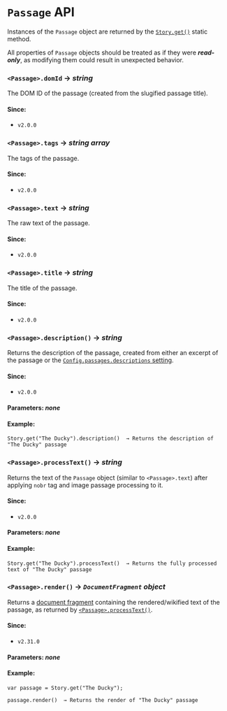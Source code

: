 <!-- ***********************************************************************************************
	Passage API
************************************************************************************************ -->
<h1 id="passage-api"><code>Passage</code> API</h1>

Instances of the `Passage` object are returned by the [`Story.get()`](#story-api-method-get) static method.

All properties of `Passage` objects should be treated as if they were ***read-only***, as modifying them could result in unexpected behavior.

<!-- *********************************************************************** -->

<span id="passage-api-prototype-getter-domid"></span>
### `<Passage>.domId` → *string*

The DOM ID of the passage (created from the slugified passage title).

#### Since:

* `v2.0.0`

<!-- *********************************************************************** -->

<span id="passage-api-prototype-getter-tags"></span>
### `<Passage>.tags` → *string array*

The tags of the passage.

#### Since:

* `v2.0.0`

<!-- *********************************************************************** -->

<span id="passage-api-prototype-getter-text"></span>
### `<Passage>.text` → *string*

The raw text of the passage.

#### Since:

* `v2.0.0`

<!-- *********************************************************************** -->

<span id="passage-api-prototype-getter-title"></span>
### `<Passage>.title` → *string*

The title of the passage.

#### Since:

* `v2.0.0`

<!-- *********************************************************************** -->

<span id="passage-api-prototype-method-description"></span>
### `<Passage>.description()` → *string*

Returns the description of the passage, created from either an excerpt of the passage or the [`Config.passages.descriptions` setting](#config-api-property-passages-descriptions).

#### Since:

* `v2.0.0`

#### Parameters: *none*

#### Example:

```
Story.get("The Ducky").description()  → Returns the description of "The Ducky" passage
```

<!-- *********************************************************************** -->

<span id="passage-api-prototype-method-processtext"></span>
### `<Passage>.processText()` → *string*

Returns the text of the `Passage` object (similar to `<Passage>.text`) after applying `nobr` tag and image passage processing to it.

#### Since:

* `v2.0.0`

#### Parameters: *none*

#### Example:

```
Story.get("The Ducky").processText()  → Returns the fully processed text of "The Ducky" passage
```

<!-- *********************************************************************** -->

<span id="passage-api-prototype-method-render"></span>
### `<Passage>.render()` → *`DocumentFragment` object*

Returns a [document fragment](https://developer.mozilla.org/en-US/docs/Web/API/DocumentFragment) containing the rendered/wikified text of the passage, as returned by [`<Passage>.processText()`](#passage-api-prototype-method-processtext).

#### Since:

* `v2.31.0`

#### Parameters: *none*

#### Example:

```
var passage = Story.get("The Ducky");

passage.render()  → Returns the render of "The Ducky" passage
```
